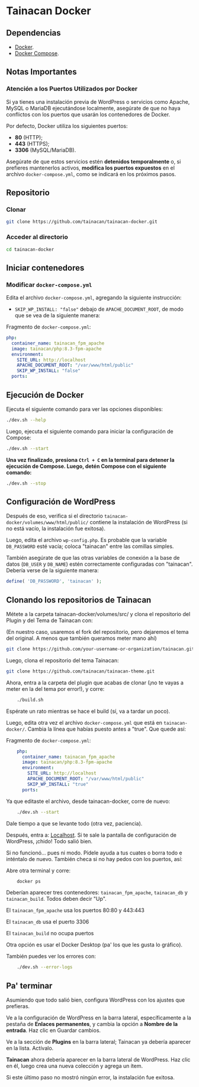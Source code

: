 # Tainacan Docker

## Dependencias

* [Docker](https://www.docker.com/).
* [Docker Compose](https://docs.docker.com/compose/).

## Notas Importantes

### Atención a los Puertos Utilizados por Docker

Si ya tienes una instalación previa de WordPress o servicios como Apache, MySQL o MariaDB ejecutándose localmente, asegúrate de que no haya conflictos con los puertos que usarán los contenedores de Docker.

Por defecto, Docker utiliza los siguientes puertos:

* **80** (HTTP);
* **443** (HTTPS);
* **3306** (MySQL/MariaDB).

Asegúrate de que estos servicios estén **detenidos temporalmente** o, si prefieres mantenerlos activos, **modifica los puertos expuestos** en el archivo `docker-compose.yml`, como se indicará en los próximos pasos.

## Repositorio

### Clonar

```bash
git clone https://github.com/tainacan/tainacan-docker.git
```

### Acceder al directorio

```bash
cd tainacan-docker
```

## Iniciar contenedores

### Modificar `docker-compose.yml`

Edita el archivo `docker-compose.yml`, agregando la siguiente instrucción:

* `SKIP_WP_INSTALL: "false"` debajo de `APACHE_DOCUMENT_ROOT`, de modo que se vea de la siguiente manera:

Fragmento de `docker-compose.yml`:

```yml
php:
  container_name: tainacan_fpm_apache
  image: tainacan/php:8.3-fpm-apache
  environment:
    SITE_URL: http://localhost
    APACHE_DOCUMENT_ROOT: "/var/www/html/public"
    SKIP_WP_INSTALL: "false"
  ports:
```

## Ejecución de Docker

Ejecuta el siguiente comando para ver las opciones disponibles:

```bash
./dev.sh --help
```

Luego, ejecuta el siguiente comando para iniciar la configuración de Compose:

```bash
./dev.sh --start
```

**Una vez finalizado, presiona `Ctrl + C` en la terminal para detener la ejecución de Compose. Luego, detén Compose con el siguiente comando:**

```bash
./dev.sh --stop
```

## Configuración de WordPress

Después de eso, verifica si el directorio `tainacan-docker/volumes/www/html/public/` contiene la instalación de WordPress (si no está vacío, la instalación fue exitosa).

Luego, edita el archivo `wp-config.php`. Es probable que la variable `DB_PASSWORD` esté vacía; coloca "tainacan" entre las comillas simples.

También asegúrate de que las otras variables de conexión a la base de datos (`DB_USER` y `DB_NAME`) estén correctamente configuradas con "tainacan". Debería verse de la siguiente manera:

```php
define( 'DB_PASSWORD', 'tainacan' );
```

## Clonando los repositorios de Tainacan

Métete a la carpeta tainacan-docker/volumes/src/ y clona el repositorio del Plugin y del Tema de Tainacan con:

(En nuestro caso, usaremos el fork del repositorio, pero dejaremos el tema del original. A menos que también queramos meter mano ahí)



```bash
git clone https://github.com/your-username-or-organization/tainacan.git
```
Luego, clona el repositorio del tema Tainacan:

```bash
git clone https://github.com/tainacan/tainacan-theme.git
```

Ahora, entra a la carpeta del plugin que acabas de clonar (¡no te vayas a meter en la del tema por error!), y corre:

``` bash
    ./build.sh
```

Espérate un rato mientras se hace el build (sí, va a tardar un poco).

Luego, edita otra vez el archivo `docker-compose.yml` que está en `tainacan-docker/`. Cambia la línea que habías puesto antes a "true". Que quede así:

Fragmento de `docker-compose.yml`:


``` yml
    php:
      container_name: tainacan_fpm_apache
      image: tainacan/php:8.3-fpm-apache
      environment:
        SITE_URL: http://localhost
        APACHE_DOCUMENT_ROOT: "/var/www/html/public"
        SKIP_WP_INSTALL: "true"
      ports:
```

Ya que editaste el archivo, desde tainacan-docker, corre de nuevo:


``` bash
    ./dev.sh --start
```

Dale tiempo a que se levante todo (otra vez, paciencia).

Después, entra a:  [Localhost](http://localhost/). Si te sale la pantalla de configuración de WordPress, ¡chido! Todo salió bien.

Si no funcionó... pues ni modo. Pídele ayuda a tus cuates o borra todo e inténtalo de nuevo. También checa si no hay pedos con los puertos, así:

Abre otra terminal y corre:

``` bash
    docker ps
```


Deberían aparecer tres contenedores: `tainacan_fpm_apache`, `tainacan_db` y `tainacan_build`. Todos deben decir "Up".

El `tainacan_fpm_apache` usa los puertos 80:80 y 443:443

El `tainacan_db` usa el puerto 3306

El `tainacan_build` no ocupa puertos

Otra opción es usar el Docker Desktop (pa' los que les gusta lo gráfico).

También puedes ver los errores con:


``` bash
    ./dev.sh --error-logs
```

## Pa' terminar
Asumiendo que todo salió bien, configura WordPress con los ajustes que prefieras.

Ve a la configuración de WordPress en la barra lateral, específicamente a la pestaña de **Enlaces permanentes**, y cambia la opción a **Nombre de la entrada**.
Haz clic en Guardar cambios.

Ve a la sección de **Plugins** en la barra lateral; Tainacan ya debería aparecer en la lista. Actívalo.

**Tainacan** ahora debería aparecer en la barra lateral de WordPress. Haz clic en él, luego crea una nueva colección y agrega un ítem.

Si este último paso no mostró ningún error, la instalación fue exitosa.
